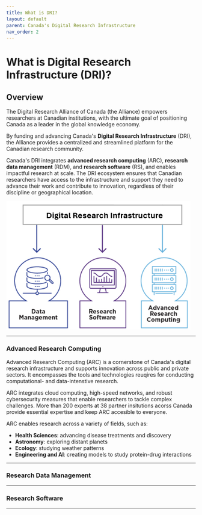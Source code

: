 ```yaml
---
title: What is DRI?  
layout: default
parent: Canada's Digital Research Infrastructure 
nav_order: 2
---
```


# What is Digital Research Infrastructure (DRI)? 

## Overview 
The Digital Research Alliance of Canada (the Alliance) empowers researchers at Canadian institutions, with the ultimate goal of positioning Canada as a leader in the global knowledge economy. 

By funding and advancing Canada's **Digital Research Infrastructure** (DRI), the Alliance provides a centralized and streamlined platform for the Canadian research community. 

Canada's DRI integrates **advanced research computing** (ARC), **research data management** (RDM), and **research software** (RS), and enables impactful research at scale. The DRI ecosystem ensures that Canadian researchers have access to the infrastructure and support they need to advance their work and contribute to innovation, regardless of their discipline or geographical location.

![DRI Overview](assets/images/dri.png)


---

### Advanced Research Computing 

Advanced Research Computing (ARC) is a cornerstone of Canada's digital research infrastructure and supports innovation across public and private sectors. It encompasses the tools and technologies reuqires for conducting computational- and data-intenstive research. 

ARC integrates cloud computing, high-speed networks, and robust cybersecurity measures that enable researchers to tackle complex challenges. More than 200 experts at 38 partner insitutions acorss Canada provide essential expertise and keep ARC accesible to everyone.  

ARC enables research across a variety of fields, such as: 
* **Health Sciences**: advancing disease treatments and discovery 
* **Astronomy**: exploring distant planets 
* **Ecology**: studying weather patterns  
* **Engineering and AI**: creating models to study protein-drug interactions  
 
<!-- Include links to sub-pages -->
--- 

### Research Data Management 

---

### Research Software 

--- 


